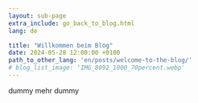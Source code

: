 ```yaml
---
layout: sub-page
extra_include: go_back_to_blog.html
lang: de

title: "Willkommen beim Blog"
date: 2024-05-28 12:00:00 +0100
path_to_other_lang: 'en/posts/welcome-to-the-blog/'
# blog_list_image: 'IMG_8092_1000_70percent.webp'
---
```

dummy<!--more--> mehr dummy
